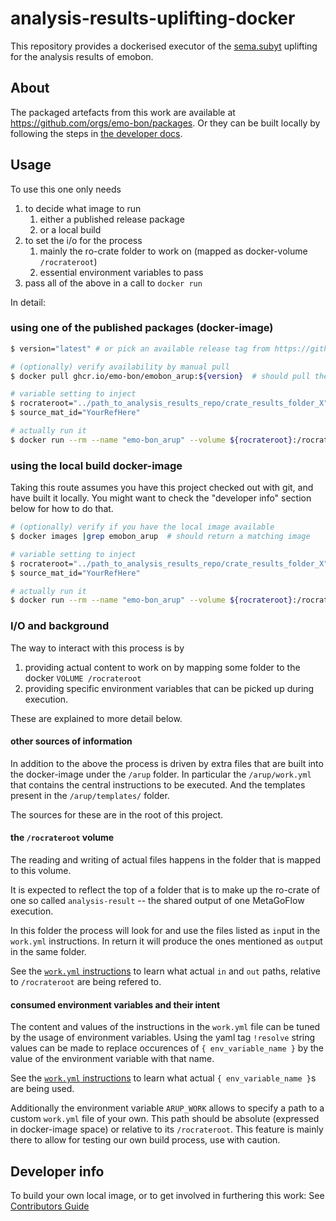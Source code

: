 # analysis-results-uplifting-docker

This repository provides a dockerised executor of the [sema.subyt](https://github.com/vliz-be-opsci/py-sema) uplifting for the analysis results of emobon.

## About

The packaged artefacts from this work are available at https://github.com/orgs/emo-bon/packages.
Or they can be built locally by following the steps in [the developer docs](docs/contribute.md).

## Usage

To use this one only needs

1. to decide what image to run
   1. either a published release package
   2. or a local build
2. to set the i/o for the process
   1. mainly the ro-crate folder to work on (mapped as docker-volume `/rocrateroot`)
   2. essential environment variables to pass
3. pass all of the above in a call to `docker run`

In detail:

### using one of the published packages (docker-image)

```sh
$ version="latest" # or pick an available release tag from https://github.com/orgs/emo-bon/packages

# (optionally) verify availability by manual pull
$ docker pull ghcr.io/emo-bon/emobon_arup:${version}  # should pull the image without errors

# variable setting to inject
$ rocrateroot="../path_to_analysis_results_repo/crate_results_folder_X"
$ source_mat_id="YourRefHere"

# actually run it
$ docker run --rm --name "emo-bon_arup" --volume ${rocrateroot}:/rocrateroot --env SOURCE_MAT_ID=${source_mat_id} ghcr.io/emo-bon/emobon_arup:${version}
```

### using the local build docker-image

Taking this route assumes you have this project checked out with git, and have built it locally.
You might want to check the "developer info" section below for how to do that.

```sh
# (optionally) verify if you have the local image available
$ docker images |grep emobon_arup  # should return a matching image

# variable setting to inject
$ rocrateroot="../path_to_analysis_results_repo/crate_results_folder_X"
$ source_mat_id="YourRefHere"

# actually run it
$ docker run --rm --name "emo-bon_arup" --volume ${rocrateroot}:/rocrateroot --env SOURCE_MAT_ID=${source_mat_id} emobon_arup:latest
```

### I/O and background

The way to interact with this process is by

1. providing actual content to work on by mapping some folder to the docker `VOLUME /rocrateroot`
2. providing specific environment variables that can be picked up during execution.

These are explained to more detail below.

#### other sources of information

In addition to the above the process is driven by extra files that are built into the docker-image under the `/arup` folder. In particular the `/arup/work.yml` that contains the central instructions to be executed. And the templates present in the `/arup/templates/` folder.

The sources for these are in the root of this project.

#### the `/rocrateroot` volume

The reading and writing of actual files happens in the folder that is mapped to this volume.

It is expected to reflect the top of a folder that is to make up the ro-crate of one so called `analysis-result` -- the shared output of one MetaGoFlow execution.

In this folder the process will look for and use the files listed as `in`put in the `work.yml` instructions. In return it will produce the ones mentioned as `out`put in the same folder.

See the [`work.yml` instructions](work.yml) to learn what actual `in` and `out` paths, relative to `/rocrateroot` are being refered to.

#### consumed environment variables and their intent

The content and values of the instructions in the `work.yml` file can be tuned by the usage of environment variables. Using the yaml tag `!resolve` string values can be made to replace occurences of `{ env_variable_name }` by the value of the environment variable with that name.

See the [`work.yml` instructions](work.yml) to learn what actual `{ env_variable_name }`s are being used.

Additionally the environment variable `ARUP_WORK` allows to specify a path to a custom `work.yml` file of your own. This path should be absolute (expressed in docker-image space) or relative to its `/rocrateroot`. This feature is mainly there to allow for testing our own build process, use with caution.

## Developer info

To build your own local image, or to get involved in furthering this work:
See [Contributors Guide](./docs/contribute.md)
